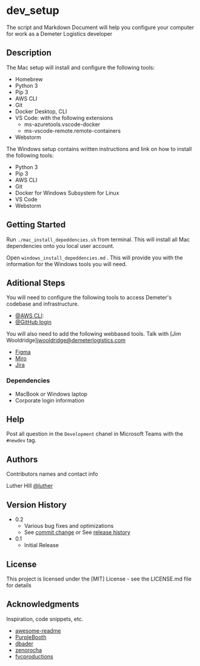 # dev_setup
The script and Markdown Document will help you configure your computer for work as a Demeter Logistics developer

## Description

The Mac setup will install and configure the following tools:
 * Homebrew
 * Python 3
 * Pip 3
 * AWS CLI
 * Git
 * Docker Desktop, CLI
 * VS Code: with the following extensions
    * ms-azuretools.vscode-docker 
    * ms-vscode-remote.remote-containers
 * Webstorm

The Windows setup contains written instructions and link on how to install the following tools:
 * Python 3
 * Pip 3
 * AWS CLI
 * Git
 * Docker for Windows Subsystem for Linux
 * VS Code
 * Webstorm  

## Getting Started

Run `./mac_install_depeddencies.sh` from terminal. This will install all Mac dependencies onto you local user account.

Open `windows_install_depeddencies.md` . This will provide you with the information for the Windows tools you will need.

## Aditional Steps
You will need to configure the following tools to access Demeter's codebase and infrastructure.

 * [@AWS CLI](https://docs.aws.amazon.com/cli/latest/userguide/cli-chap-configure.html):
 * [@GitHub login](https://docs.github.com/en/github/authenticating-to-github/connecting-to-github-with-ssh)

 You will also need to add the following webbased tools. Talk with [Jim Wooldridge]<jwooldridge@demeterlogistics.com>
  * [Figma](https://figma.com)
  * [Miro](https://miro.com)
  * [Jira](https://jira.atlassian.com)

### Dependencies

* MacBook or Windows laptop
* Corporate login information


## Help

Post all question in the `Development` chanel in Microsoft Teams with the `#newdev` tag.

## Authors

Contributors names and contact info

Luther Hill 
[@luther](https://www.linkedin.com/sweetdatatea)

## Version History

* 0.2
    * Various bug fixes and optimizations
    * See [commit change]() or See [release history]()
* 0.1
    * Initial Release

## License

This project is licensed under the [MIT] License - see the LICENSE.md file for details

## Acknowledgments

Inspiration, code snippets, etc.
* [awesome-readme](https://github.com/matiassingers/awesome-readme)
* [PurpleBooth](https://gist.github.com/PurpleBooth/109311bb0361f32d87a2)
* [dbader](https://github.com/dbader/readme-template)
* [zenorocha](https://gist.github.com/zenorocha/4526327)
* [fvcproductions](https://gist.github.com/fvcproductions/1bfc2d4aecb01a834b46)
